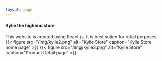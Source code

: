 ```yaml
---
layout: page
---
```


#### Kylie the highend store
This website is created using React js. It is best suited for retail perposes 
{{< figure src="/img/kylie2.png" alt="Kylie Store" caption="Kylie Store home page" >}}
{{< figure src="/img/kylie3.png" alt="Kylie Store" caption="Product Detail page" >}}
